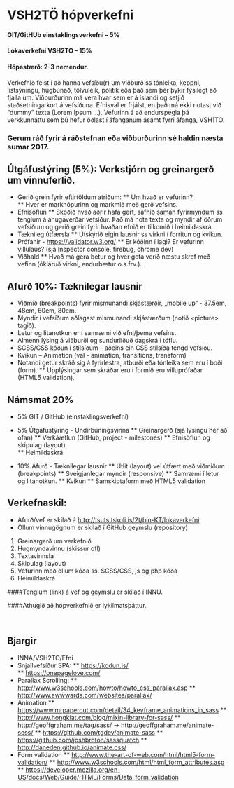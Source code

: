 # VSH2TÖ hópverkefni 
#### GIT/GitHUb einstaklingsverkefni  – 5%
#### Lokaverkefni VSH2TO – 15% 
#### Hópastærð: 2-3 nemendur.

Verkefnið felst í að hanna vefsíðu(r) um viðburð ss tónleika, keppni, listsýningu, hugbúnað, tölvuleik, pólitík eða það sem þér þykir fýsilegt að fjalla um.  Viðburðurinn má vera hvar sem er á íslandi og setjið staðsetningarkort á vefsíðuna.  Efnisval er frjálst, en það má ekki notast við “dummy” texta (Lorem Ipsum  …).   Vefurinn á að endurspegla þá verkkunnáttu sem þú hefur öðlast í áfanganum ásamt fyrri áfanga, VSH1TO.  
### Gerum ráð fyrir á ráðstefnan eða viðburðurinn sé haldin næsta sumar 2017.

## Útgáfustýring (5%):  Verkstjórn og greinargerð um vinnuferlið.

*	Gerið grein fyrir eftirtöldum atriðum:
	**	Um hvað er vefurinn?   
	**	Hver er markhópurinn og markmið með gerð vefsins.
*	Efnisöflun
	**  Skoðið hvað aðrir hafa gert, safnið saman fyrirmyndum ss tenglum á áhugaverðar vefsíður.  Það má nota texta og myndir af öðrum vefsíðum og gerið grein fyrir hvaðan efnið er tilkomið í heimildaskrá.
*	Tæknileg útfærsla
	**  Útskýrið eigin lausnir ss virkni í forritun og kvikun. 
*	Prófanir - https://validator.w3.org/
	**  Er kóðinn í lagi? Er vefurinn villulaus?  (sjá Inspector console, firebug, chrome dev)
*	Viðhald 
	**  Hvað má gera betur og hver geta verið næstu skref með vefinn (ókláruð virkni, endurbætur o.s.frv.).

## Afurð 10%:  Tæknilegar lausnir

*	Viðmið (breakpoints) fyrir mismunandi skjástærðir, „mobile up“ - 37.5em, 48em, 60em, 80em.
*	Myndir í vefsíðum aðlagast mismunandi skjástærðum (notið &lt;picture&gt; tagið).
*	Letur og litanotkun er í samræmi við efni/þema vefsins.
*	Almenn lýsing á viðburði og sundurliðuð dagskrá í töflu.
*	SCSS/CSS kóðun í stílsíðum – aðeins ein CSS stílsíða tengd vefsíðu.
*	Kvikun – Animation  (val - animation, transitions, transform)
*	Notandi getur skráð sig á fyrirlestra, atburði eða tónleika sem eru í boði (form). 
	**  Upplýsingar sem skráðar eru í formið eru villuprófaðar (HTML5 validation).


## Námsmat  20%

*	5%	GIT / GitHub  (einstaklingsverkefni)

*	5%	Útgáfustýring - Undirbúningsvinna
	**  Greinargerð (sjá lýsingu hér að ofan)
	**  Verkáætlun (GitHub, project - milestones)
	**  Efnisöflun og skipulag (layout).  
	**	Heimildaskrá

*	10% 	Afurð - Tæknilegar lausnir
	**	Útlit (layout) vel útfært með viðmiðum (breakpoints) 
	**	Sveigjanlegar myndir (responsive)
	**	Samræmi í letur og litanotkun. 
	**	Kvikun 
	**	Samskiptaform með HTML5 validation
	 
 	
## Verkefnaskil:  	

* Afurð/vef er skilað á http://tsuts.tskoli.is/2t/þín-KT/lokaverkefni
* Öllum vinnugögnum  er skilað í GitHub geymslu (repository)
1.	Greinargerð um verkefnið
2.	Hugmyndavinnu (skissur ofl)
3.	Textavinnsla
4.	Skipulag (layout) 
5.	Vefurinn með öllum kóða ss. SCSS/CSS, js og php kóða
6.	Heimildaskrá

####Tenglum (link) á vef og geymslu er skilað í INNU.  

####Athugið að hópverkefnið er lykilmatsþáttur. 

 
## Bjargir 

*	INNA/VSH2TO/Efni 
*	Snjallvefsíður SPA: 
	**	https://kodun.is/     
	**	https://onepagelove.com/   
*	Parallax Scrolling: 
	**	http://www.w3schools.com/howto/howto_css_parallax.asp
	**	http://www.awwwards.com/websites/parallax/
*	Animation
	**	https://www.mrpapercut.com/detail/34_keyframe_animations_in_sass
	**	http://www.hongkiat.com/blog/mixin-library-for-sass/
	**	http://geoffgraham.me/tag/sass/ -> http://geoffgraham.me/animate-scss/
	**	https://github.com/tgdev/animate-sass
	**	https://github.com/joshbroton/sassquatch
	**	http://daneden.github.io/animate.css/
*	Form validation
	**	http://www.the-art-of-web.com/html/html5-form-validation/
	**	http://www.w3schools.com/html/html_form_attributes.asp
	**	https://developer.mozilla.org/en-US/docs/Web/Guide/HTML/Forms/Data_form_validation
